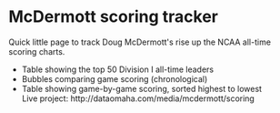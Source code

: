 McDermott scoring tracker
=====
Quick little page to track Doug McDermott's rise up the NCAA all-time scoring charts.
<ul>
<li>Table showing the top 50 Division I all-time leaders</li>
<li>Bubbles comparing game scoring (chronological)</li>
<li>Table showing game-by-game scoring, sorted highest to lowest</li>
Live project: http://dataomaha.com/media/mcdermott/scoring
